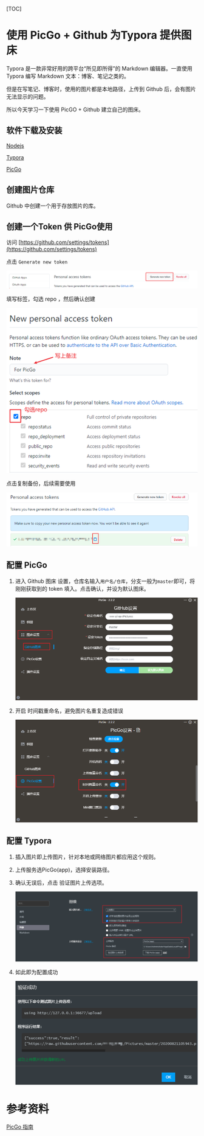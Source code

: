 [TOC]

# 使用 PicGo + Github 为Typora 提供图床

Typora 是一款非常好用的跨平台“所见即所得”的 Markdown 编辑器。一直使用 Typora 编写 Markdown 文本：博客、笔记之类的。

但是在写笔记、博客时，使用的图片都是本地路径，上传到 Github 后，会有图片无法显示的问题。

所以今天学习一下使用 PicGO + Github 建立自己的图床。

## 软件下载及安装

[Nodejs](https://nodejs.org/en/download/)

[Typora](http://typora.io/)

[PicGo](https://github.com/Molunerfinn/PicGo/releases)

## 创建图片仓库

Github 中创建一个用于存放图片的库。

## 创建一个Token 供 PicGo使用

访问 [https://github.com/settings/tokens](https://github.com/settings/tokens)

点击 `Generate new token`

![image-20200821104929598](https://raw.githubusercontent.com/mervynlam/Pictures/master/20200821104929.png)

填写标签，勾选 repo ，然后确认创建

![image-20200821105039323](https://raw.githubusercontent.com/mervynlam/Pictures/master/20200821105039.png)

点击复制备份，后续需要使用

![image-20200821105205642](https://raw.githubusercontent.com/mervynlam/Pictures/master/20200821105205.png)

## 配置 PicGo

1. 进入 Github 图床 设置，仓库名输入`用户名/仓库`，分支一般为`master`即可，将刚刚获取到的 token 填入。点击确认，并设为默认图床。

   ![image-20200821105315490](https://raw.githubusercontent.com/mervynlam/Pictures/master/20200821105315.png)

2. 开启 时间戳重命名，避免图片名重复造成错误

   ![image-20200821105753216](https://raw.githubusercontent.com/mervynlam/Pictures/master/20200821105753.png)

## 配置 Typora

1. 插入图片即上传图片，针对本地或网络图片都应用这个规则。

2. 上传服务选PicGo(app)，选择安装路径。

3. 确认无误后，点击 验证图片上传选项。

   ![image-20200821105642202](https://raw.githubusercontent.com/mervynlam/Pictures/master/20200821105642.png)

4. 如此即为配置成功

   ![image-20200821110050350](https://raw.githubusercontent.com/mervynlam/Pictures/master/20200821110050.png)

# 参考资料

[PicGo 指南](https://picgo.github.io/PicGo-Doc/zh/guide/)

